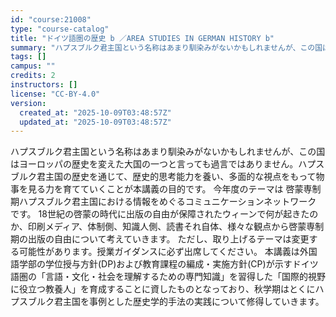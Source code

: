 ```yaml
---
id: "course:21008"
type: "course-catalog"
title: "ドイツ語圏の歴史 b ／AREA STUDIES IN GERMAN HISTORY b"
summary: "ハプスブルク君主国という名称はあまり馴染みがないかもしれませんが、この国はヨーロッパの歴史を変えた大国の一つと言っても過言ではありません。ハプスブルク君主国の歴史を通じて、歴史的思考能力を養い、多面的な視点をもって物事を見る力を育てていくこ…"
tags: []
campus: ""
credits: 2
instructors: []
license: "CC-BY-4.0"
version:
  created_at: "2025-10-09T03:48:57Z"
  updated_at: "2025-10-09T03:48:57Z"
---
```

ハプスブルク君主国という名称はあまり馴染みがないかもしれませんが、この国はヨーロッパの歴史を変えた大国の一つと言っても過言ではありません。ハプスブルク君主国の歴史を通じて、歴史的思考能力を養い、多面的な視点をもって物事を見る力を育てていくことが本講義の目的です。 今年度のテーマは 啓蒙専制期ハプスブルク君主国における情報をめぐるコミュニケーションネットワーク です。 18世紀の啓蒙の時代に出版の自由が保障されたウィーンで何が起きたのか、印刷メディア、体制側、知識人側、読書それ自体、様々な観点から啓蒙専制期の出版の自由について考えていきます。 ただし、取り上げるテーマは変更する可能性があります。授業ガイダンスに必ず出席してください。 本講義は外国語学部の学位授与方針(DP)および教育課程の編成・実施方針(CP)が示すドイツ語圏の「言語・文化・社会を理解するための専門知識」を習得した「国際的視野に役立つ教養人」を育成することに資したものとなっており、秋学期はとくにハプスブルク君主国を事例とした歴史学的手法の実践について修得していきます。
